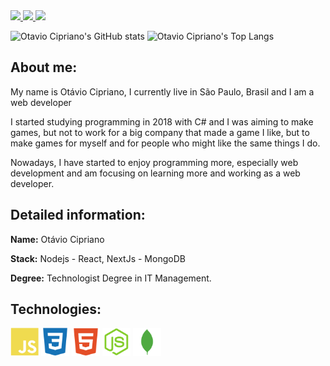 <div>
    <a target='_blank' href="https://twitter.com/otavioDv" width='200px'>
        <img src="https://img.shields.io/badge/Twitter-1DA1F2?style=for-the-badge&logo=twitter&logoColor=white">
    </a>
    <a target='_blank' href="https://www.linkedin.com/in/otavio-felipe-cipriano/" width='200px'>
        <img src="https://img.shields.io/badge/LinkedIn-0077B5?style=for-the-badge&logo=linkedin&logoColor=white">
    </a>
    <a target='_blank' href="https://otaviocipriano.vercel.app/" width='200px'>
        <img src="https://img.shields.io/badge/website-000000?style=for-the-badge&logo=About.me&logoColor=white">
    </a>
</div>
<p>
<img height="150" src="https://github-readme-stats.vercel.app/api?username=Otavio-Cipriano&show_icons=true&theme=dark&,prs" alt="Otavio Cipriano's GitHub stats"/>
<img height="150" src="https://github-readme-stats.vercel.app/api/top-langs/?username=Otavio-Cipriano&layout=compact&theme=dark" alt="Otavio Cipriano's Top Langs"/>
</p>

## About me:

My name is Otávio Cipriano, I currently live in São Paulo, Brasil and I am a web developer

I started studying programming in 2018 with C# and I was aiming to make games, but not to work for a big company that made a game I like, but to make games for myself and for people who might like the same things I do.

Nowadays, I have started to enjoy programming more, especially web development and am focusing on learning more and working as a web developer. 

## Detailed information:

**Name:** Otávio Cipriano

**Stack:** Nodejs - React, NextJs - MongoDB

**Degree:** Technologist Degree in IT Management.

## Technologies:

<p>
<img height="45" src="https://raw.githubusercontent.com/devicons/devicon/master/icons/javascript/javascript-plain.svg"/>
<img height="45" src="https://raw.githubusercontent.com/devicons/devicon/master/icons/css3/css3-plain.svg"/>
<img height="45" src="https://raw.githubusercontent.com/devicons/devicon/master/icons/html5/html5-plain.svg"/>
<img height="45" src="https://raw.githubusercontent.com/devicons/devicon/master/icons/nodejs/nodejs-plain.svg"/>
<img height="45" src="https://raw.githubusercontent.com/devicons/devicon/master/icons/mongodb/mongodb-plain.svg"/>
</p>
